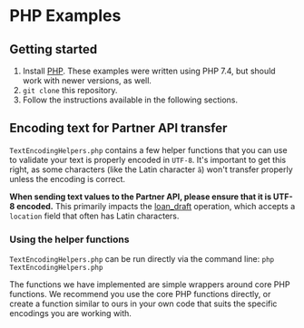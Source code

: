 # PHP Examples

## Getting started
1. Install [PHP](https://www.php.net/manual/en/install.php).  These examples were written using PHP 7.4, but should work with newer versions, as well.
2. `git clone` this repository.
3. Follow the instructions available in the following sections.


## Encoding text for Partner API transfer

`TextEncodingHelpers.php` contains a few helper functions that you can use to validate your text is properly 
encoded in `UTF-8`. It's important to get this right, as some characters (like the Latin character `ã`) won't
transfer properly unless the encoding is correct.

**When sending text values to the Partner API, please ensure that it is UTF-8 encoded.** This primarily impacts the
[loan_draft](https://partnerapi.production.kiva.org/swagger-ui/#/partners/loanDraftRouteUsingPOST) operation, which accepts
a `location` field that often has Latin characters.

### Using the helper functions

`TextEncodingHelpers.php` can be run directly via the command line: `php TextEncodingHelpers.php`

The functions we have implemented are simple wrappers around core PHP functions. We recommend you use the core 
PHP functions directly, or create a function similar to ours in your own code that suits the specific encodings 
you are working with.
